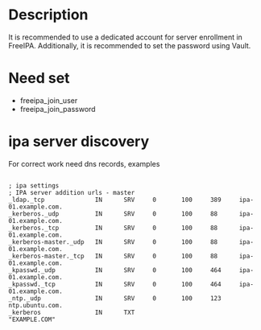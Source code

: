 # Description
It is recommended to use a dedicated account for server enrollment in FreeIPA. Additionally, it is recommended to set the password using Vault.

# Need set
* freeipa_join_user
* freeipa_join_password

# ipa server discovery
For correct work need dns records, examples
```commandline

; ipa settings
; IPA server addition urls - master
_ldap._tcp              IN      SRV     0       100     389     ipa-01.example.com.
_kerberos._udp          IN      SRV     0       100     88      ipa-01.example.com.
_kerberos._tcp          IN      SRV     0       100     88      ipa-01.example.com.
_kerberos-master._udp   IN      SRV     0       100     88      ipa-01.example.com.
_kerberos-master._tcp   IN      SRV     0       100     88      ipa-01.example.com.
_kpasswd._udp           IN      SRV     0       100     464     ipa-01.example.com.
_kpasswd._tcp           IN      SRV     0       100     464     ipa-01.example.com.
_ntp._udp               IN      SRV     0       100     123     ntp.ubuntu.com.
_kerberos               IN      TXT                             "EXAMPLE.COM"
```